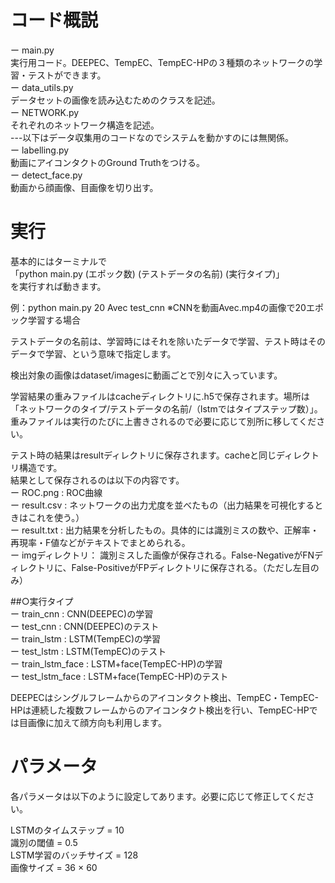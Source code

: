 # コード概説
ー main.py<br/>
実行用コード。DEEPEC、TempEC、TempEC-HPの３種類のネットワークの学習・テストができます。<br/>
ー data_utils.py<br/>
データセットの画像を読み込むためのクラスを記述。<br/>
ー NETWORK.py<br/>
それぞれのネットワーク構造を記述。<br/>
---以下はデータ収集用のコードなのでシステムを動かすのには無関係。<br/>
ー labelling.py<br/>
動画にアイコンタクトのGround Truthをつける。<br/>
ー detect_face.py<br/>
動画から顔画像、目画像を切り出す。<br/>



# 実行 
基本的にはターミナルで<br/>
「python main.py (エポック数) (テストデータの名前) (実行タイプ)」<br/>
を実行すれば動きます。<br/>

例：python main.py 20 Avec test_cnn  ※CNNを動画Avec.mp4の画像で20エポック学習する場合<br/>

テストデータの名前は、学習時にはそれを除いたデータで学習、テスト時はそのデータで学習、という意味で指定します。<br/>

検出対象の画像はdataset/imagesに動画ごとで別々に入っています。<br/>

学習結果の重みファイルはcacheディレクトリに.h5で保存されます。場所は「ネットワークのタイプ/テストデータの名前/（lstmではタイプステップ数）」。重みファイルは実行のたびに上書きされるので必要に応じて別所に移してください。<br/>

テスト時の結果はresultディレクトリに保存されます。cacheと同じディレクトリ構造です。<br/>
結果として保存されるのは以下の内容です。<br/>
ー ROC.png : ROC曲線<br/>
ー result.csv : ネットワークの出力尤度を並べたもの（出力結果を可視化するときはこれを使う。）<br/>
ー result.txt : 出力結果を分析したもの。具体的には識別ミスの数や、正解率・再現率・F値などがテキストでまとめられる。<br/>
ー imgディレクトリ： 識別ミスした画像が保存される。False-NegativeがFNディレクトリに、False-PositiveがFPディレクトリに保存される。（ただし左目のみ）<br/>

##○実行タイプ<br/>
ー train_cnn  : CNN(DEEPEC)の学習<br/>
ー test_cnn  : CNN(DEEPEC)のテスト<br/>
ー train_lstm  : LSTM(TempEC)の学習<br/>
ー test_lstm  : LSTM(TempEC)のテスト<br/>
ー train_lstm_face  : LSTM+face(TempEC-HP)の学習<br/>
ー test_lstm_face  : LSTM+face(TempEC-HP)のテスト<br/>

DEEPECはシングルフレームからのアイコンタクト検出、TempEC・TempEC-HPは連続した複数フレームからのアイコンタクト検出を行い、TempEC-HPでは目画像に加えて顔方向も利用します。<br/>



# パラメータ 
各パラメータは以下のように設定してあります。必要に応じて修正してください。<br/>

LSTMのタイムステップ = 10<br/>
識別の閾値 = 0.5<br/>
LSTM学習のバッチサイズ = 128<br/>
画像サイズ = 36 × 60<br/>
